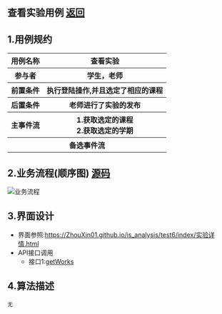## 查看实验用例 [返回](../README.MD)

## 1.用例规约

<table>
      <tr>
			   <th>用例名称</th>
			   <th>查看实验</th>
      </tr>
      <tr>
			   <th>参与者</th>
			   <th>学生，老师</th>
      </tr>
      <tr>
			   <th>前置条件</th>
			   <th>执行登陆操作,并且选定了相应的课程</th>
      </tr>
      <tr>
			   <th>后置条件</th>
			   <th>老师进行了实验的发布</th>
      </tr>
      <tr>
			   <th >主事件流</th>
         <th>1.获取选定的课程<br/>
              2.获取选定的学期
         </th>
      </tr>
      <tr>
			   <th colspan="2">备选事件流</th>
      </tr>
</table>

## 2.业务流程(顺序图) [源码](../查看实验顺序图.puml)

![业务流程](../查看实验顺序图.png "查看实验")

## 3.界面设计
* 界面参照:https://ZhouXin01.github.io/is_analysis/test6/index/实验详情.html
* API接口调用
  * 接口1:[getWorks](../接口/getWorks.md)

## 4.算法描述
    无


